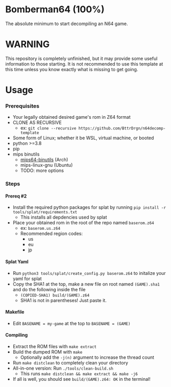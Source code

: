 # Bomberman64 (100%)

The absolute minimum to start decompiling an N64 game.

# WARNING
This repository is completely unfinished, but it may provide some useful information to those starting.
It is not recommended to use this template at this time unless you know exactly what is missing to get going.

# Usage
### Prerequisites
- Your legally obtained desired game's rom in Z64 format
- CLONE AS RECURSIVE
    - ex: `git clone --recursive https://github.com/BttrDrgn/n64decomp-template`
- Some form of Linux; whether it be WSL, virtual machine, or booted
- python >=3.8
- pip
- mips binutils
    - [mips64-binutils](https://aur.archlinux.org/packages/mips64-elf-binutils) (Arch)
    - mips-linux-gnu (Ubuntu)
    - TODO: more options

### Steps
#### Prereq #2
- Install the required python packages for splat by running `pip install -r tools/splat/requirements.txt`
    - This installs all depdencies used by splat
- Place your obtained rom in the root of the repo named `baserom.z64`
    - ex: `baserom.us.z64`
    - Recommended region codes:
        - us
        - eu
        - jp

#### Splat Yaml
- Run `python3 tools/splat/create_config.py baserom.z64` to initalize your yaml for splat
- Copy the SHA1 at the top, make a new file on root named `(GAME).sha1` and do the following inside the file
    - `(COPIED-SHA1) build/(GAME).z64`
    - SHA1 is not in parentheses! Just paste it.

#### Makefile
- Edit `BASENAME = my-game` at the top to `BASENAME = (GAME)`

#### Compiling
- Extract the ROM files with `make extract`
- Build the dumped ROM with `make`
    - Optionally add the `-j(n)` argument to increase the thread count
- Run `make distclean` to completely clean your directory
- All-in-one version: Run `./tools/clean-build.sh`
    - This runs `make distclean && make extract && make -j6`
- If all is well, you should see `build/(GAME).z64: OK` in the terminal!

